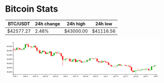 # Bitcoin Stats

BTC/USDT|24h change|24h high|24h low|
|---|---|---|---|
|$42577.27|2.48%|$43000.00|$41116.56|

<img src="./chart.svg">
